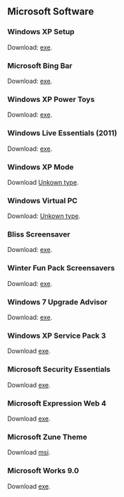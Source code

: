 ## Microsoft Software
### Windows XP Setup
Download: [exe](http://web.archive.org/web/20020119173328/http://mssjus.www.conxion.com/download/whistler/install/310994/win98mexp/en-us/winxp_en_pro_bf.exe).

### Microsoft Bing Bar
Download: [exe](http://web.archive.org/web/20190108002546/http://download.microsoft.com/download/A/3/5/A351612B-4ED8-47F8-996D-7A5C23A9ED1E/BingBar/en/BingBarSetup.EXE).

### Windows XP Power Toys
Download: [exe](http://web.archive.org/web/20011102031109/http://mssjus.www.conxion.com/download/whistler/install/1.0/wxp/en-us/powertoysetup.exe).

### Windows Live Essentials (2011)
Download: [exe](http://web.archive.org/web/20130206033057/http://download.microsoft.com/download/8/3/D/83D75746-DF04-45E9-8374-BD31B9419128/wlsetup-web.exe).

### Windows XP Mode
Download [Unkown type](http://web.archive.org/web/20170820142518if_/https://www.microsoft.com/en-us/download/confirmation.aspx?id=8002).

### Windows Virtual PC
Download: [Unkown type](http://web.archive.org/web/20170829044136/https://www.microsoft.com/en-us/download/confirmation.aspx?id=3702).

### Bliss Screensaver
Download: [exe](https://web.archive.org/web/20030402135937/http://download.microsoft.com/download/whistler/ssaver/1.0/WXP/EN-US/blisssaver.exe).

### Winter Fun Pack Screensavers
Download: [exe](https://web.archive.org/web/20051124130705/http://download.microsoft.com/download/4/5/6/4560d9e2-982b-4e3e-9771-ed3ca074f4bb/screensaverfunpack.exe).


### Windows 7 Upgrade Advisor
Download: [exe](http://web.archive.org/web/20130206034623/http://download.microsoft.com/download/9/5/D/95D3883A-00A2-4A8A-A979-48D5AB9B1112/Windows7UpgradeAdvisorSetup.exe).

### Windows XP Service Pack 3
Download [exe](http://web.archive.org/web/20130206162048/http://download.microsoft.com/download/d/3/0/d30e32d8-418a-469d-b600-f32ce3edf42d/WindowsXP-KB936929-SP3-x86-ENU.exe).


### Microsoft Security Essentials
Download [exe](http://web.archive.org/web/20130130225229mp_/http://mse.dlservice.microsoft.com/download/A/3/8/A38FFBF2-1122-48B4-AF60-E44F6DC28BD8/enus/amd64/mseinstall.exe).


### Microsoft Expression Web 4
Download [exe](https://web.archive.org/web/20150602194021/http://download.microsoft.com/download/F/D/8/FD88D81D-52B5-486A-A53F-CCDB485D5258/Web_Trial_en.exe).

### Microsoft Zune Theme
Download [msi](https://web.archive.org/web/20130224083838/http://download.microsoft.com/download/e/a/9/ea9af5ae-b48e-473e-85fe-dcde7472e644/ZuneDesktopTheme.msi).

### Microsoft Works 9.0
Download [exe](http://web.archive.org/web/20140403012858/http://msft-dnl.digitalrivercontent.net/msoffice/pub/X14-02658/X14-02658.exe).
